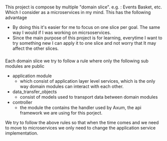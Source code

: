 ###
This project is compose by multiple "domain slice". e.g. : Events Basket, etc.
Which I consider as a microservices in my mind. 
This has the following advantage
- By doing this it's easier for me to focus on one slice per goal. The same way I would if I was working on micrsoservices. 
- Since the main purpose of this project is for learning, everytime I want to try something new I can apply it to one slice and not worry that It may affect the other slices.


###
Each domain slice we try to follow a rule where only the following sub modules are public
- application module
    - which consist of application layer level services, which is the only way domain modules can interact with each other.
- data_transfer_objects
    - consist of models used to transport data between domain modules
- controller
    - the module the contains the handler used by Axum, the api framework we are using for this porject.

We try to follow the above rules so that when the time comes and we need to move to microservices we only need to change the application service implementation.